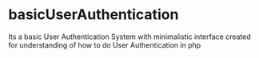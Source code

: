 # basicUserAuthentication
Its a basic User Authentication System with minimalistic interface created for understanding of how to do User Authentication in php
